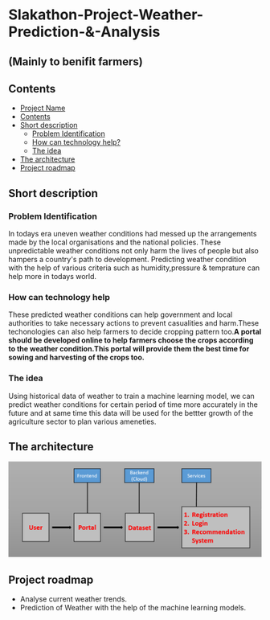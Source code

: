 # Slakathon-Project-Weather-Prediction-&-Analysis
## (Mainly to benifit farmers)
## Contents 

- [Project Name](#Slakathon-Project-Weather-Prediction-&-Analysis)
- [Contents](#Contents)
- [Short description](#Short-description)
	- [Problem Identification](#Problem-Identification)
	- [How can technology help?](#How-can-technology-help)
	- [The idea](#The-idea)
- [The architecture](#The-architecture)
- [Project roadmap](#Project-roadmap)
## Short description
### Problem Identification
In todays era uneven weather conditions had messed up the arrangements made by the local organisations and the national policies. These unpredictable weather conditions  not only harm the lives of people but also hampers a country's path to development. Predicting weather condition with the help of various criteria such as humidity,pressure & temprature can help more in todays world.
### How can technology help
These predicted weather conditions can help government and local authorities to take necessary actions to prevent casualities and harm.These techonologies can also help farmers to decide cropping pattern too.**A portal should be developed online to help farmers choose the crops according to the weather condition.This portal will provide them the best time for sowing and harvesting of the crops too.**
### The idea
Using historical data of weather to train a machine learning model, we can predict weather conditions for certain period of time more accurately in the future and at same time this data will be used for the bettter growth of the agriculture sector to plan various ameneties.
## The architecture
![](Architecture.PNG)
## Project roadmap
- Analyse current weather trends.
- Prediction of Weather with the help of the machine learning models.
